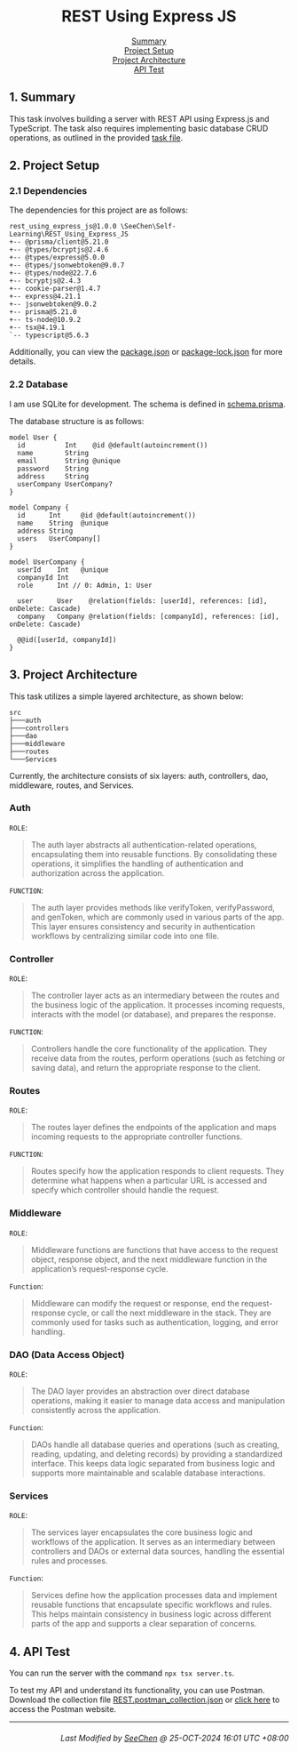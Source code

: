 <div align=center>

# REST Using Express JS

[Summary](#1-summary)</br>
[Project Setup](#2-project-setup)</br>
[Project Architecture](#3-project-architecture)</br>
[API Test](#4-api-test)</br>

</div>

## 1. Summary
This task involves building a server with REST API using Express.js and TypeScript. The task also requires implementing basic database CRUD operations, as outlined in the provided [task file](./Coding_Question_Set_1.txt).

## 2. Project Setup
### 2.1 Dependencies
The dependencies for this project are as follows:
```
rest_using_express_js@1.0.0 \SeeChen\Self-Learning\REST_Using_Express_JS
+-- @prisma/client@5.21.0
+-- @types/bcryptjs@2.4.6
+-- @types/express@5.0.0
+-- @types/jsonwebtoken@9.0.7
+-- @types/node@22.7.6
+-- bcryptjs@2.4.3
+-- cookie-parser@1.4.7
+-- express@4.21.1
+-- jsonwebtoken@9.0.2
+-- prisma@5.21.0
+-- ts-node@10.9.2
+-- tsx@4.19.1
`-- typescript@5.6.3
```

Additionally, you can view the [package.json](./package.json) or [package-lock.json](./package-lock.json) for more details.

### 2.2 Database
I am use SQLite for development. The schema is defined in [schema.prisma](./prisma/schema.prisma). 

The database structure is as follows:
```prisma
model User {
  id          Int    @id @default(autoincrement())
  name        String
  email       String @unique
  password    String
  address     String
  userCompany UserCompany?
}

model Company {
  id      Int     @id @default(autoincrement())
  name    String  @unique 
  address String
  users   UserCompany[]
}

model UserCompany {
  userId    Int   @unique
  companyId Int
  role      Int // 0: Admin, 1: User

  user      User    @relation(fields: [userId], references: [id], onDelete: Cascade)
  company   Company @relation(fields: [companyId], references: [id], onDelete: Cascade)

  @@id([userId, companyId])
}
```

## 3. Project Architecture
This task utilizes a simple layered architecture, as shown below:
```
src
├───auth
├───controllers
├───dao
├───middleware
├───routes
└───Services
```
Currently, the architecture consists of six layers: auth, controllers, dao, middleware, routes, and Services.

### **Auth**
`ROLE`:
> The auth layer abstracts all authentication-related operations, encapsulating them into reusable functions. By consolidating these operations, it simplifies the handling of authentication and authorization across the application.

`FUNCTION`:
> The auth layer provides methods like verifyToken, verifyPassword, and genToken, which are commonly used in various parts of the app. This layer ensures consistency and security in authentication workflows by centralizing similar code into one file.

### **Controller**
`ROLE`:
> The controller layer acts as an intermediary between the routes and the business logic of the application. It processes incoming requests, interacts with the model (or database), and prepares the response.

`FUNCTION`:
> Controllers handle the core functionality of the application. They receive data from the routes, perform operations (such as fetching or saving data), and return the appropriate response to the client.

### **Routes**
`ROLE`:
> The routes layer defines the endpoints of the application and maps incoming requests to the appropriate controller functions.

`FUNCTION`:
> Routes specify how the application responds to client requests. They determine what happens when a particular URL is accessed and specify which controller should handle the request.

### **Middleware**
`ROLE`:
> Middleware functions are functions that have access to the request object, response object, and the next middleware function in the application’s request-response cycle.

`Function`:
> Middleware can modify the request or response, end the request-response cycle, or call the next middleware in the stack. They are commonly used for tasks such as authentication, logging, and error handling.

### **DAO (Data Access Object)**
`ROLE`:
> The DAO layer provides an abstraction over direct database operations, making it easier to manage data access and manipulation consistently across the application.

`Function`:
> DAOs handle all database queries and operations (such as creating, reading, updating, and deleting records) by providing a standardized interface. This keeps data logic separated from business logic and supports more maintainable and scalable database interactions.

### **Services**
`ROLE`:
> The services layer encapsulates the core business logic and workflows of the application. It serves as an intermediary between controllers and DAOs or external data sources, handling the essential rules and processes.

`Function`:
> Services define how the application processes data and implement reusable functions that encapsulate specific workflows and rules. This helps maintain consistency in business logic across different parts of the app and supports a clear separation of concerns.

## 4. API Test
You can run the server with the command `npx tsx server.ts`.

To test my API and understand its functionality, you can use Postman. Download the collection file [REST.postman_collection.json](./REST.postman_collection.json) or [click here](https://yiyingpiaopiao.postman.co/workspace/user-api~6adfe4bb-2bc2-4b1d-8ba6-66928967946e/collection/25397697-e8cf12f6-9fa3-44d8-a088-68589638c2f2?action=share&creator=25397697) to access the Postman website.

---
<div align="right">

###### *Last Modified by [SeeChen](https://github.com/SeeChen/) @ 25-OCT-2024 16:01 UTC +08:00*
</div>